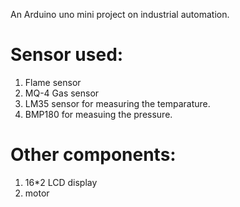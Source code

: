 An Arduino uno mini project on industrial automation.

# Sensor used:
1. Flame sensor
2. MQ-4 Gas sensor
3. LM35 sensor for measuring the temparature.
4. BMP180 for measuing the pressure.

# Other components:
1. 16*2 LCD display
2. motor
